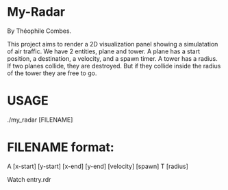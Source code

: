 # My-Radar

By Théophile Combes.

This project aims to render a 2D visualization panel showing a simulatation of air traffic.
We have 2 entities, plane and tower. A plane has a start position, a destination, a velocity, and a spawn timer. A tower has a radius.
If two planes collide, they are destroyed. But if they collide inside the radius of the tower they are free to go.

# USAGE

./my_radar [FILENAME]

# FILENAME format:

A  [x-start] [y-start]  [x-end] [y-end]  [velocity]  [spawn]
T  [radius]

Watch entry.rdr
